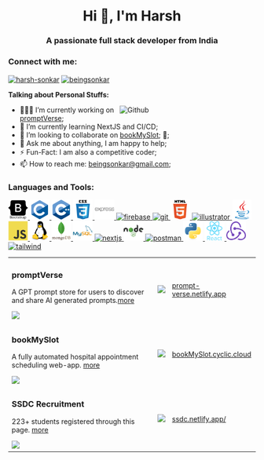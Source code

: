 <h1 align="center">Hi 👋, I'm Harsh</h1>
<h3 align="center">A passionate full stack developer from India</h3>

<h3 align="left">Connect with me:</h3>
<p align="left">
<a href="https://linkedin.com/in/harsh-sonkar" target="blank"><img align="center" src="https://raw.githubusercontent.com/rahuldkjain/github-profile-readme-generator/master/src/images/icons/Social/linked-in-alt.svg" alt="harsh-sonkar" height="30" width="40" /></a>
<a href="https://instagram.com/beingsonkar" target="blank"><img align="center" src="https://raw.githubusercontent.com/rahuldkjain/github-profile-readme-generator/master/src/images/icons/Social/instagram.svg" alt="beingsonkar" height="30" width="40" /></a>
</p>


<!-- Talking about you -->
**Talking about Personal Stuffs:**

<!-- Any image aligned to the right. Beware the width -->
<img width="55%" align="right" alt="Github" src="https://raw.githubusercontent.com/onimur/.github/master/.resources/git-header.svg" />

- 👨🏽‍💻 I’m currently working on [promptVerse](https://github.com/dynamicHarsh/promptVerse);
- 🌱 I’m currently learning NextJS and CI/CD; 
- 👯 I’m looking to collaborate on [bookMySlot](https://github.com/dynamicHarsh/bookMySlot); 🤝;
- 💬 Ask me about anything, I am happy to help;
- ⚡️ Fun-Fact: I am also a competitive coder;
- 📫 How to reach me: beingsonkar@gmail.com;




<h3 align="left">Languages and Tools:</h3>
<p align="left"> <a href="https://getbootstrap.com" target="_blank" rel="noreferrer"> <img src="https://raw.githubusercontent.com/devicons/devicon/master/icons/bootstrap/bootstrap-plain-wordmark.svg" alt="bootstrap" width="40" height="40"/> </a> <a href="https://www.cprogramming.com/" target="_blank" rel="noreferrer"> <img src="https://raw.githubusercontent.com/devicons/devicon/master/icons/c/c-original.svg" alt="c" width="40" height="40"/> </a> <a href="https://www.w3schools.com/cpp/" target="_blank" rel="noreferrer"> <img src="https://raw.githubusercontent.com/devicons/devicon/master/icons/cplusplus/cplusplus-original.svg" alt="cplusplus" width="40" height="40"/> </a> <a href="https://www.w3schools.com/css/" target="_blank" rel="noreferrer"> <img src="https://raw.githubusercontent.com/devicons/devicon/master/icons/css3/css3-original-wordmark.svg" alt="css3" width="40" height="40"/> </a> <a href="https://expressjs.com" target="_blank" rel="noreferrer"> <img src="https://raw.githubusercontent.com/devicons/devicon/master/icons/express/express-original-wordmark.svg" alt="express" width="40" height="40"/> </a> <a href="https://firebase.google.com/" target="_blank" rel="noreferrer"> <img src="https://www.vectorlogo.zone/logos/firebase/firebase-icon.svg" alt="firebase" width="40" height="40"/> </a> <a href="https://git-scm.com/" target="_blank" rel="noreferrer"> <img src="https://www.vectorlogo.zone/logos/git-scm/git-scm-icon.svg" alt="git" width="40" height="40"/> </a> <a href="https://www.w3.org/html/" target="_blank" rel="noreferrer"> <img src="https://raw.githubusercontent.com/devicons/devicon/master/icons/html5/html5-original-wordmark.svg" alt="html5" width="40" height="40"/> </a> <a href="https://www.adobe.com/in/products/illustrator.html" target="_blank" rel="noreferrer"> <img src="https://www.vectorlogo.zone/logos/adobe_illustrator/adobe_illustrator-icon.svg" alt="illustrator" width="40" height="40"/> </a> <a href="https://www.java.com" target="_blank" rel="noreferrer"> <img src="https://raw.githubusercontent.com/devicons/devicon/master/icons/java/java-original.svg" alt="java" width="40" height="40"/> </a> <a href="https://developer.mozilla.org/en-US/docs/Web/JavaScript" target="_blank" rel="noreferrer"> <img src="https://raw.githubusercontent.com/devicons/devicon/master/icons/javascript/javascript-original.svg" alt="javascript" width="40" height="40"/> </a> <a href="https://www.linux.org/" target="_blank" rel="noreferrer"> <img src="https://raw.githubusercontent.com/devicons/devicon/master/icons/linux/linux-original.svg" alt="linux" width="40" height="40"/> </a> <a href="https://www.mongodb.com/" target="_blank" rel="noreferrer"> <img src="https://raw.githubusercontent.com/devicons/devicon/master/icons/mongodb/mongodb-original-wordmark.svg" alt="mongodb" width="40" height="40"/> </a> <a href="https://www.mysql.com/" target="_blank" rel="noreferrer"> <img src="https://raw.githubusercontent.com/devicons/devicon/master/icons/mysql/mysql-original-wordmark.svg" alt="mysql" width="40" height="40"/> </a> <a href="https://nextjs.org/" target="_blank" rel="noreferrer"> <img src="https://cdn.worldvectorlogo.com/logos/nextjs-2.svg" alt="nextjs" width="40" height="40"/> </a> <a href="https://nodejs.org" target="_blank" rel="noreferrer"> <img src="https://raw.githubusercontent.com/devicons/devicon/master/icons/nodejs/nodejs-original-wordmark.svg" alt="nodejs" width="40" height="40"/> </a> <a href="https://postman.com" target="_blank" rel="noreferrer"> <img src="https://www.vectorlogo.zone/logos/getpostman/getpostman-icon.svg" alt="postman" width="40" height="40"/> </a> <a href="https://www.python.org" target="_blank" rel="noreferrer"> <img src="https://raw.githubusercontent.com/devicons/devicon/master/icons/python/python-original.svg" alt="python" width="40" height="40"/> </a> <a href="https://reactjs.org/" target="_blank" rel="noreferrer"> <img src="https://raw.githubusercontent.com/devicons/devicon/master/icons/react/react-original-wordmark.svg" alt="react" width="40" height="40"/> </a> <a href="https://redux.js.org" target="_blank" rel="noreferrer"> <img src="https://raw.githubusercontent.com/devicons/devicon/master/icons/redux/redux-original.svg" alt="redux" width="40" height="40"/> </a> <a href="https://tailwindcss.com/" target="_blank" rel="noreferrer"> <img src="https://www.vectorlogo.zone/logos/tailwindcss/tailwindcss-icon.svg" alt="tailwind" width="40" height="40"/> </a> </p>
















<table>
  <tbody>
    <tr>
      <td>
        <h3>promptVerse</h3>
        <p>A GPT prompt store for users to discover and share AI generated prompts.<a href="https://github.com/dynamicHarsh/promptVerse" target="_blank">more</a>
</p>
        <img src="https://skillicons.dev/icons?i=nextjs,nodejs,expressjs,mongodb" />
      </td>
      <td><img src="https://github.com/dynamicHarsh/dynamicHarsh/assets/104693483/22ef1ddd-a9f3-486b-84f2-daf6e43f0761"/></td>
      <td><a href="https://prompt-verse.netlify.app/" target="_blank">prompt-verse.netlify.app</a></td>
    </tr>
    <tr>
       <td>
        <h3>bookMySlot</h3>
        <p>A fully automated hospital appointment scheduling web-app. <a href="https://github.com/dynamicHarsh/bookMySlot" target="_blank">more</a></p>
        <img src="https://skillicons.dev/icons?i=react,nodejs,expressjs,mongodb,firebase" />
      </td>
      <td><img src="https://github.com/dynamicHarsh/dynamicHarsh/assets/104693483/1f571190-4857-4ee7-a7bc-f093964278a3" width="500px" /></td>
      <td><a href="https://gentle-frog-gabardine.cyclic.cloud/" target="_blank">bookMySlot.cyclic.cloud</a></td>
    </tr>
    <tr>
      <td>
        <h3>SSDC Recruitment</h3>
        <p>223+ students registered through this page. <a href="https://github.com/dynamicHarsh/bookMySlot" target="_blank">more</a></p>
        <img src="https://skillicons.dev/icons?i=firebase,react,materialui" />
      </td>
      <td><img src="https://github.com/dynamicHarsh/dynamicHarsh/assets/104693483/b8ec2dce-78d2-4c9d-9175-36c7addf23fb" width="500px" /></td>
     <td><a href="https://ssdc.netlify.app/" target="_blank">ssdc.netlify.app/</a></td>
    </tr>
    

  


